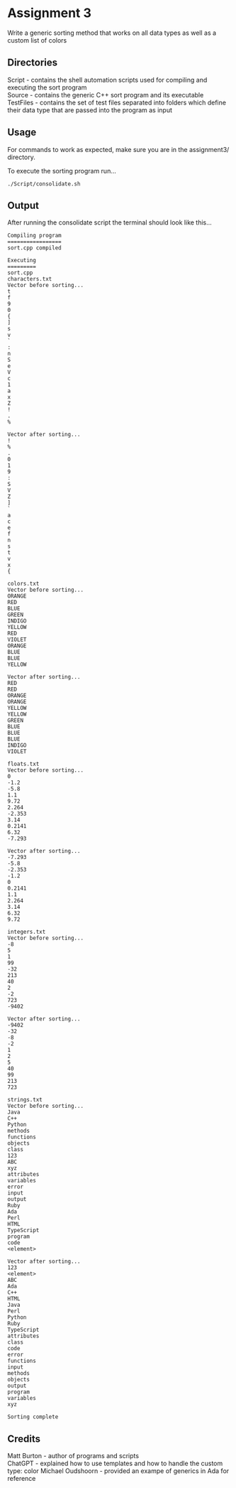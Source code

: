 # Assignment 3
Write a generic sorting method that works on all data types as well as a custom list of colors

## Directories
Script - contains the shell automation scripts used for compiling and executing the sort program  
Source - contains the generic C++ sort program and its executable  
TestFiles - contains the set of test files separated into folders which define their data type that are passed into the program as input  

## Usage
For commands to work as expected, make sure you are in the assignment3/ directory.

To execute the sorting program run...
```
./Script/consolidate.sh
```
## Output
After running the consolidate script the terminal should look like this...
```
Compiling program
=================
sort.cpp compiled

Executing
=========
sort.cpp
characters.txt
Vector before sorting...
t
f
9
0
{
]
s
v
`
:
n
S
e
V
c
1
a
x
Z
!
.
%

Vector after sorting...
!
%
.
0
1
9
:
S
V
Z
]
`
a
c
e
f
n
s
t
v
x
{

colors.txt
Vector before sorting...
ORANGE
RED
BLUE
GREEN
INDIGO
YELLOW
RED
VIOLET
ORANGE
BLUE
BLUE
YELLOW

Vector after sorting...
RED
RED
ORANGE
ORANGE
YELLOW
YELLOW
GREEN
BLUE
BLUE
BLUE
INDIGO
VIOLET

floats.txt
Vector before sorting...
0
-1.2
-5.8
1.1
9.72
2.264
-2.353
3.14
0.2141
6.32
-7.293

Vector after sorting...
-7.293
-5.8
-2.353
-1.2
0
0.2141
1.1
2.264
3.14
6.32
9.72

integers.txt
Vector before sorting...
-8
5
1
99
-32
213
40
2
-2
723
-9402

Vector after sorting...
-9402
-32
-8
-2
1
2
5
40
99
213
723

strings.txt
Vector before sorting...
Java
C++
Python
methods
functions
objects
class
123
ABC
xyz
attributes
variables
error
input
output
Ruby
Ada
Perl
HTML
TypeScript
program
code
<element>

Vector after sorting...
123
<element>
ABC
Ada
C++
HTML
Java
Perl
Python
Ruby
TypeScript
attributes
class
code
error
functions
input
methods
objects
output
program
variables
xyz

Sorting complete
```

## Credits
Matt Burton - author of programs and scripts  
ChatGPT - explained how to use templates and how to handle the custom type: color 
Michael Oudshoorn - provided an exampe of generics in Ada for reference 